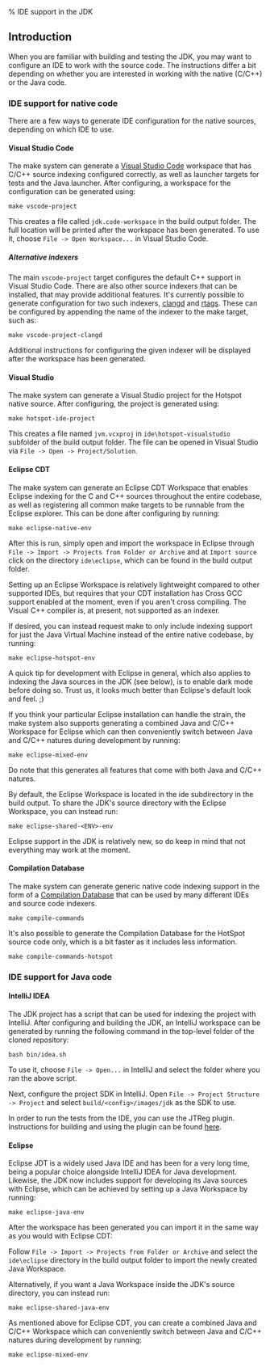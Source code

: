 % IDE support in the JDK

## Introduction

When you are familiar with building and testing the JDK, you may want to
configure an IDE to work with the source code. The instructions differ a bit
depending on whether you are interested in working with the native (C/C++) or
the Java code.

### IDE support for native code

There are a few ways to generate IDE configuration for the native sources,
depending on which IDE to use.

#### Visual Studio Code

The make system can generate a [Visual Studio Code](https://code.visualstudio.com)
workspace that has C/C++ source indexing configured correctly, as well as
launcher targets for tests and the Java launcher. After configuring, a workspace
for the configuration can be generated using:

```shell
make vscode-project
```

This creates a file called `jdk.code-workspace` in the build output folder. The
full location will be printed after the workspace has been generated. To use it,
choose `File -> Open Workspace...` in Visual Studio Code.

##### Alternative indexers

The main `vscode-project` target configures the default C++ support in Visual
Studio Code. There are also other source indexers that can be installed, that
may provide additional features. It's currently possible to generate
configuration for two such indexers, [clangd](https://clang.llvm.org/extra/clangd/)
and [rtags](https://github.com/Andersbakken/rtags). These can be configured by
appending the name of the indexer to the make target, such as:

```shell
make vscode-project-clangd
```

Additional instructions for configuring the given indexer will be displayed
after the workspace has been generated.

#### Visual Studio

The make system can generate a Visual Studio project for the Hotspot
native source. After configuring, the project is generated using:

```shell
make hotspot-ide-project
```

This creates a file named `jvm.vcxproj` in `ide\hotspot-visualstudio`
subfolder of the build output folder. The file can be opened in Visual Studio
via `File -> Open -> Project/Solution`.

#### Eclipse CDT

The make system can generate an Eclipse CDT Workspace that enables Eclipse
indexing for the C and C++ sources throughout the entire codebase, as well as
registering all common make targets to be runnable from the Eclipse explorer.
This can be done after configuring by running:

```shell
make eclipse-native-env
```

After this is run, simply open and import the workspace in Eclipse through
`File -> Import -> Projects from Folder or Archive` and at
`Import source`
click on the directory `ide\eclipse`, which can be found in the build output
folder.

Setting up an Eclipse Workspace is relatively lightweight compared to other
supported IDEs, but requires that your CDT installation has Cross GCC support
enabled at the moment, even if you aren't cross compiling. The Visual C++
compiler is, at present, not supported as an indexer.

If desired, you can instead request make to only include indexing support for
just the Java Virtual Machine instead of the entire native codebase, by running:

```shell
make eclipse-hotspot-env
```

A quick tip for development with Eclipse in general, which also applies to
indexing the Java sources in the JDK (see below), is to enable dark mode
before doing so. Trust us, it looks much better than Eclipse's default look
and feel. ;)

If you think your particular Eclipse installation can handle the strain, the
make system also supports generating a combined Java and C/C++ Workspace for
Eclipse which can then conveniently switch between Java and C/C++ natures
during development by running:

```shell
make eclipse-mixed-env
```

Do note that this generates all features that come with both Java and C/C++
natures.

By default, the Eclipse Workspace is located in the ide subdirectory in the
build output. To share the JDK's source directory with the Eclipse Workspace,
you can instead run:

```shell
make eclipse-shared-<ENV>-env
```

Eclipse support in the JDK is relatively new, so do keep in mind that not
everything may work at the moment.

#### Compilation Database

The make system can generate generic native code indexing support in the form of
a [Compilation Database](https://clang.llvm.org/docs/JSONCompilationDatabase.html)
that can be used by many different IDEs and source code indexers.

```shell
make compile-commands
```

It's also possible to generate the Compilation Database for the HotSpot source
code only, which is a bit faster as it includes less information.

```shell
make compile-commands-hotspot
```

### IDE support for Java code

#### IntelliJ IDEA

The JDK project has a script that can be used for indexing the project
with IntelliJ. After configuring and building the JDK, an IntelliJ workspace
can be generated by running the following command in the top-level folder
of the cloned repository:

```shell
bash bin/idea.sh
```

To use it, choose `File -> Open...` in IntelliJ and select the folder where
you ran the above script.

Next, configure the project SDK in IntelliJ. Open
`File -> Project Structure -> Project` and select `build/<config>/images/jdk`
as the SDK to use.

In order to run the tests from the IDE, you can use the JTReg plugin.
Instructions for building and using the plugin can be found
[here](https://github.com/openjdk/jtreg/tree/master/plugins/idea).

#### Eclipse

Eclipse JDT is a widely used Java IDE and has been for a very long time, being
a popular choice alongside IntelliJ IDEA for Java development. Likewise, the
JDK now includes support for developing its Java sources with Eclipse, which
can be achieved by setting up a Java Workspace by running:

```shell
make eclipse-java-env
```

After the workspace has been generated you can import it in the same way as
you would with Eclipse CDT:

Follow `File -> Import -> Projects from Folder or Archive` and select the
`ide\eclipse` directory in the build output folder to import the newly created
Java Workspace.

Alternatively, if you want a Java Workspace inside the JDK's source directory,
you can instead run:

```shell
make eclipse-shared-java-env
```

As mentioned above for Eclipse CDT, you can create a combined Java and C/C++
Workspace which can conveniently switch between Java and C/C++ natures during
development by running:

```shell
make eclipse-mixed-env
```
